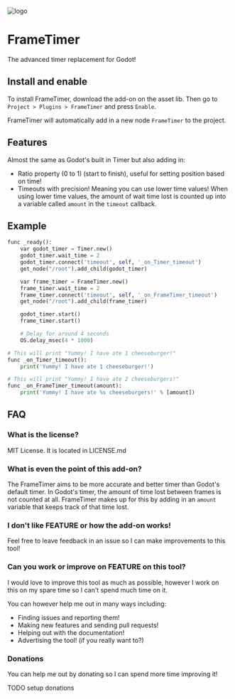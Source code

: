 ![logo](./addons/frame_timer/assets/frame_timer_logo_asset_lib.png)

# FrameTimer
The advanced timer replacement for Godot!

## Install and enable
To install FrameTimer, download the add-on on the asset lib.
Then go to ``Project > Plugins > FrameTimer`` and press ``Enable``.

FrameTimer will automatically add in a new node ``FrameTimer`` to the project.

## Features
Almost the same as Godot's built in Timer but also adding in:
* Ratio property (0 to 1) (start to finish), useful for setting position based on time!
* Timeouts with precision! Meaning you can use lower time values! When using lower time values, the amount
of wait time lost is counted up into a variable called ``amount`` in the ``timeout`` callback.

## Example
```py
func _ready():
	var godot_timer = Timer.new()
	godot_timer.wait_time = 2
	godot_timer.connect('timeout', self, '_on_Timer_timeout')
	get_node("/root").add_child(godot_timer)

	var frame_timer = FrameTimer.new()
	frame_timer.wait_time = 2
	frame_timer.connect('timeout', self, '_on_FrameTimer_timeout')
	get_node("/root").add_child(frame_timer)

	godot_timer.start()
	frame_timer.start()

	# Delay for around 4 seconds
	OS.delay_msec(4 * 1000)

# This will print "Yummy! I have ate 1 cheeseburger!"
func _on_Timer_timeout():
	print('Yummy! I have ate 1 cheeseburger!')

# This will print "Yummy! I have ate 2 cheeseburgers!"
func _on_FrameTimer_timeout(amount):
	print('Yummy! I have ate %s cheeseburgers!' % [amount])
```

## FAQ
### What is the license?
MIT License. It is located in LICENSE.md

### What is even the point of this add-on?
The FrameTimer aims to be more accurate and better timer than Godot's default timer.
In Godot's timer, the amount of time lost between frames is not counted at all.
FrameTimer makes up for this by adding in an ``amount`` variable that keeps track of that time lost.

### I don't like FEATURE or how the add-on works!
Feel free to leave feedback in an issue so I can make improvements to this tool!

### Can you work or improve on FEATURE on this tool?
I would love to improve this tool as much as possible, however I work on this on my spare time so I can't spend much time on it.

You can however help me out in many ways including:
* Finding issues and reporting them!
* Making new features and sending pull requests!
* Helping out with the documentation!
* Advertising the tool! (if you really want to?)

### Donations
You can help me out by donating so I can spend more time improving it!

TODO setup donations
